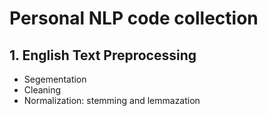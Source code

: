 # Personal NLP code collection

## 1. English Text Preprocessing

- Segementation
- Cleaning
- Normalization: stemming and lemmazation